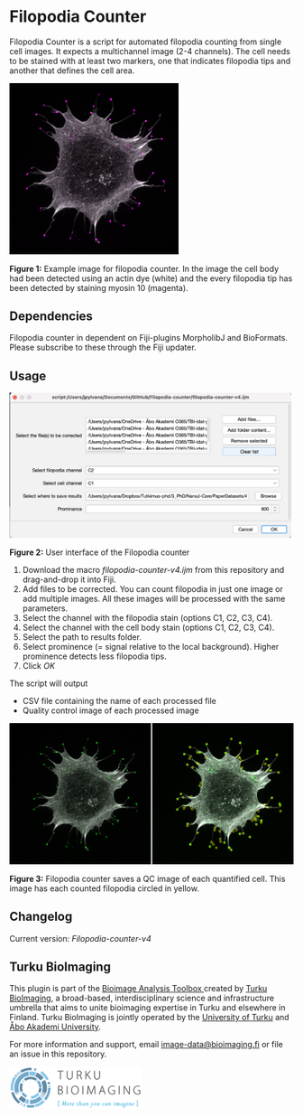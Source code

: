 # Filopodia Counter

Filopodia Counter is a script for automated filopodia counting from single cell images. It expects a multichannel image (2-4 channels). The cell needs to be stained with at least two markers, one that indicates filopodia tips and another that defines the cell area.

<img src="assets/Figure1-example_cell.png" alt="drawing" width="300"/>

**Figure 1:** Example image for filopodia counter. In the image the cell body had been detected using an actin dye (white) and the every filopodia tip has been detected by staining myosin 10 (magenta).

## Dependencies

Filopodia counter in dependent on Fiji-plugins MorpholibJ and BioFormats. Please subscribe to these through the Fiji updater.

## Usage

<img src="assets/Figure2-UI.png" alt="drawing" width="500"/>

**Figure 2:** User interface of the Filopodia counter

1. Download the macro _filopodia-counter-v4.ijm_ from this repository and drag-and-drop it into Fiji.
2. Add files to be corrected. You can count filopodia in just one image or add multiple images. All these images will be processed with the same parameters.
3. Select the channel with the filopodia stain (options C1, C2, C3, C4).
4. Select the channel with the cell body stain (options C1, C2, C3, C4).
5. Select the path to results folder.
6. Select prominence (= signal relative to the local background). Higher prominence detects less filopodia tips.
7. Click _OK_

The script will output

- CSV file containing the name of each processed file
- Quality control image of each processed image

<img src="assets/Figure3-QC-cell.png" alt="drawing" width="600"/>

**Figure 3:** Filopodia counter saves a QC image of each quantified cell. This image has each counted filopodia circled in yellow.

## Changelog

Current version: _Filopodia-counter-v4_

## Turku BioImaging

This plugin is part of the [Bioimage Analysis Toolbox
](https://www.bioimaging.fi/bioimage-analysis-toolbox/) created by [Turku BioImaging](https://bioimaging.fi), a broad-based, interdisciplinary science and infrastructure umbrella that aims to unite bioimaging expertise in Turku and elsewhere in Finland. Turku BioImaging is jointly operated by the [University of Turku](https://utu.fi) and [Åbo Akademi University](https://abo.fi).

For more information and support, email [image-data@bioimaging.fi](mailto:image-data@bioimaging.fi) or file an issue in this repository.

<p float='left'>
    <img src='assets/BioImaging_logo_posa_vaaka.jpg' style="height:75px;width:auto;"/>
</p>
